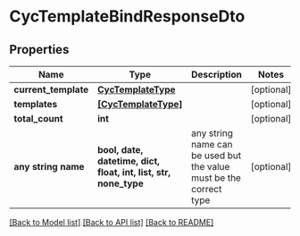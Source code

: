 # CycTemplateBindResponseDto


## Properties
Name | Type | Description | Notes
------------ | ------------- | ------------- | -------------
**current_template** | [**CycTemplateType**](CycTemplateType.md) |  | [optional] 
**templates** | [**[CycTemplateType]**](CycTemplateType.md) |  | [optional] 
**total_count** | **int** |  | [optional] 
**any string name** | **bool, date, datetime, dict, float, int, list, str, none_type** | any string name can be used but the value must be the correct type | [optional]

[[Back to Model list]](../README.md#documentation-for-models) [[Back to API list]](../README.md#documentation-for-api-endpoints) [[Back to README]](../README.md)


